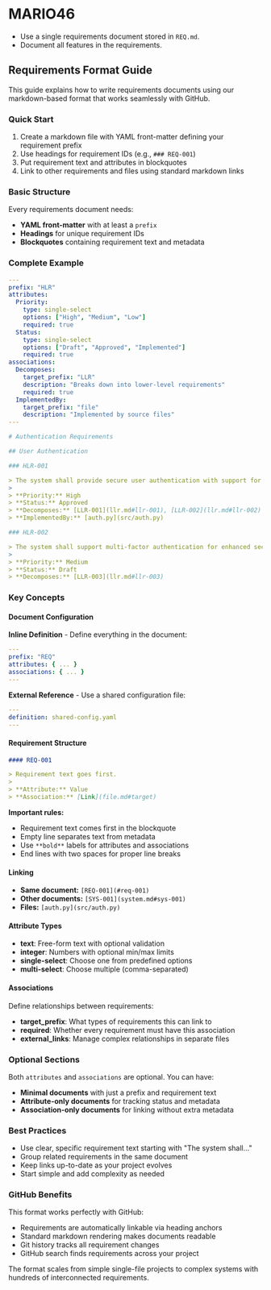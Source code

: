 # MARIO46 

- Use a single requirements document stored in `REQ.md`.
- Document all features in the requirements.

## Requirements Format Guide

This guide explains how to write requirements documents using our markdown-based format that works seamlessly with GitHub.

### Quick Start

1. Create a markdown file with YAML front-matter defining your requirement prefix
2. Use headings for requirement IDs (e.g., `### REQ-001`)
3. Put requirement text and attributes in blockquotes
4. Link to other requirements and files using standard markdown links

### Basic Structure

Every requirements document needs:
- **YAML front-matter** with at least a `prefix`
- **Headings** for unique requirement IDs
- **Blockquotes** containing requirement text and metadata

### Complete Example

```yaml
---
prefix: "HLR"
attributes:
  Priority:
    type: single-select
    options: ["High", "Medium", "Low"]
    required: true
  Status:
    type: single-select
    options: ["Draft", "Approved", "Implemented"]
    required: true
associations:
  Decomposes:
    target_prefix: "LLR"
    description: "Breaks down into lower-level requirements"
    required: true
  ImplementedBy:
    target_prefix: "file"
    description: "Implemented by source files"
---

# Authentication Requirements

## User Authentication

### HLR-001

> The system shall provide secure user authentication with support for multiple authentication methods.
>
> **Priority:** High  
> **Status:** Approved  
> **Decomposes:** [LLR-001](llr.md#llr-001), [LLR-002](llr.md#llr-002)  
> **ImplementedBy:** [auth.py](src/auth.py)

### HLR-002

> The system shall support multi-factor authentication for enhanced security.
>
> **Priority:** Medium  
> **Status:** Draft  
> **Decomposes:** [LLR-003](llr.md#llr-003)
```

### Key Concepts

#### Document Configuration

**Inline Definition** - Define everything in the document:
```yaml
---
prefix: "REQ"
attributes: { ... }
associations: { ... }
---
```

**External Reference** - Use a shared configuration file:
```yaml
---
definition: shared-config.yaml
---
```

#### Requirement Structure

```markdown
#### REQ-001

> Requirement text goes first.
>
> **Attribute:** Value  
> **Association:** [Link](file.md#target)
```

**Important rules:**
- Requirement text comes first in the blockquote
- Empty line separates text from metadata
- Use `**bold**` labels for attributes and associations
- End lines with two spaces for proper line breaks

#### Linking

- **Same document:** `[REQ-001](#req-001)`
- **Other documents:** `[SYS-001](system.md#sys-001)`
- **Files:** `[auth.py](src/auth.py)`

#### Attribute Types

- **text**: Free-form text with optional validation
- **integer**: Numbers with optional min/max limits
- **single-select**: Choose one from predefined options
- **multi-select**: Choose multiple (comma-separated)

#### Associations

Define relationships between requirements:
- **target_prefix**: What types of requirements this can link to
- **required**: Whether every requirement must have this association
- **external_links**: Manage complex relationships in separate files

### Optional Sections

Both `attributes` and `associations` are optional. You can have:
- **Minimal documents** with just a prefix and requirement text
- **Attribute-only documents** for tracking status and metadata
- **Association-only documents** for linking without extra metadata

### Best Practices

- Use clear, specific requirement text starting with "The system shall..."
- Group related requirements in the same document
- Keep links up-to-date as your project evolves
- Start simple and add complexity as needed

### GitHub Benefits

This format works perfectly with GitHub:
- Requirements are automatically linkable via heading anchors
- Standard markdown rendering makes documents readable
- Git history tracks all requirement changes
- GitHub search finds requirements across your project

The format scales from simple single-file projects to complex systems with hundreds of interconnected requirements.